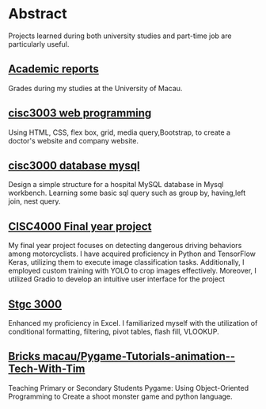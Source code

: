 # Abstract
Projects learned during both university studies and part-time job are particularly useful.

## [Academic reports](Academic%20Reports/)
Grades during my studies at the University of Macau.

## [cisc3003 web programming](cisc3003%20web%20programming)
Using HTML, CSS, flex box, grid, media query,Bootstrap, to create a doctor's website and company website.

## [cisc3000 database mysql](cisc3000%20database%20mysql)
  Design a simple structure for a hospital MySQL database in Mysql workbench. Learning some basic sql query such as group by, having,left join, nest query.


## [CISC4000 Final year project](CISC4000%20Final%20year%20project)
My final year project focuses on detecting dangerous driving behaviors among motorcyclists. I have acquired proficiency in Python and TensorFlow Keras, utilizing them to execute image classification tasks. Additionally, I employed custom training with YOLO to crop images effectively. Moreover, I utilized Gradio to develop an intuitive user interface for the project

## [Stgc 3000](Stgc%203000)
Enhanced my proficiency in Excel. I familiarized myself with the utilization of conditional formatting, filtering, pivot tables, flash fill, VLOOKUP.

## [Bricks macau/Pygame-Tutorials-animation--Tech-With-Tim](bricks%20macau/Pygame-Tutorials-animation--Tech-With-Tim)
Teaching Primary or Secondary Students Pygame: Using Object-Oriented Programming to Create a shoot monster game and python language.


